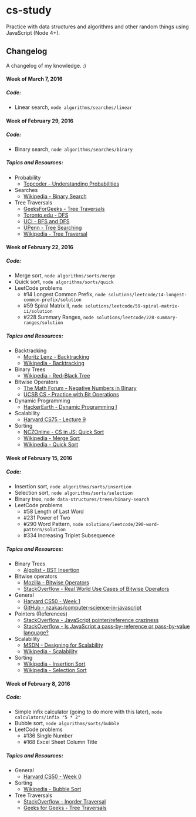 cs-study
========
Practice with data structures and algorithms and other random things using
JavaScript (Node 4+).

## Changelog
A changelog of my knowledge. :)

#### Week of March 7, 2016

##### Code:
  - Linear search, `node algorithms/searches/linear`

#### Week of February 29, 2016

##### Code:
  - Binary search, `node algorithms/searches/binary`

##### Topics and Resources:

  - Probability
    - [Topcoder - Understanding Probabilities](https://www.topcoder.com/community/data-science/data-science-tutorials/understanding-probabilities/)
  - Searches
    - [Wikipedia - Binary Search](https://en.wikipedia.org/wiki/Binary_search_algorithm)
  - Tree Traversals
    - [GeeksForGeeks - Tree Traversals](http://www.geeksforgeeks.org/618/)
    - [Toronto.edu - DFS](http://www.cs.toronto.edu/~heap/270F02/node36.html)
    - [UCI - BFS and DFS](https://www.ics.uci.edu/~eppstein/161/960215.html)
    - [UPenn - Tree Searching](https://www.cis.upenn.edu/~matuszek/cit594-2012/Lectures/31-tree-searching.ppt)
    - [Wikipedia - Tree Traversal](https://en.wikipedia.org/wiki/Tree_traversal#Depth-first_search)

#### Week of February 22, 2016

##### Code:

- Merge sort, `node algorithms/sorts/merge`
- Quick sort, `node algorithms/sorts/quick`
- LeetCode problems
  - #14 Longest Common Prefix, `node solutions/leetcode/14-longest-common-prefix/solution`
  - #59 Spiral Matrix II, `node solutions/leetcode/59-spiral-matrix-ii/solution`
  - #228 Summary Ranges, `node solutions/leetcode/228-summary-ranges/solution`

##### Topics and Resources:

  - Backtracking
    - [Moritz Lenz - Backtracking](http://moritz.faui2k3.org/en/backtracking)
    - [Wikipedia - Backtracking](https://en.wikipedia.org/wiki/Backtracking)
  - Binary Trees
    - [Wikipedia - Red-Black Tree](https://en.wikipedia.org/wiki/Red%E2%80%93black_tree)
  - Bitwise Operators
    - [The Math Forum - Negative Numbers in Binary](http://mathforum.org/library/drmath/view/55924.html)
    - [UCSB CS - Practice with Bit Operations](https://www.cs.ucsb.edu/~pconrad/cs16/topics/bitOps/)
  - Dynamic Programming
    - [HackerEarth - Dynamic Programming I](https://www.hackerearth.com/notes/dynamic-programming-i-1/)
  - Scalability
    - [Harvard CS75 - Lecture 9](https://www.youtube.com/watch?v=-W9F__D3oY4&list=PLmhRNZyYVpDmLpaVQm3mK5PY5KB_4hLjE&index=10)
  - Sorting
    - [NCZOnline - CS in JS: Quick Sort](https://www.nczonline.net/blog/2012/11/27/computer-science-in-javascript-quicksort/)
    - [Wikipedia - Merge Sort](https://en.wikipedia.org/wiki/Merge_sort)
    - [Wikipedia - Quick Sort](https://en.wikipedia.org/wiki/Quicksort)

#### Week of February 15, 2016

##### Code:

- Insertion sort, `node algorithms/sorts/insertion`
- Selection sort, `node algorithms/sorts/selection`
- Binary tree, `node data-structures/trees/binary-search`
- LeetCode problems
  - #58 Length of Last Word
  - #231 Power of Two
  - #290 Word Pattern, `node solutions/leetcode/290-word-pattern/solution`
  - #334 Increasing Triplet Subsequence

##### Topics and Resources:

- Binary Trees
  - [Algolist - BST Insertion](http://www.algolist.net/Data_structures/Binary_search_tree/Insertion)
- Bitwise operators
  - [Mozilla - Bitwise Operators](https://developer.mozilla.org/en-US/docs/Web/JavaScript/Reference/Operators/Bitwise_Operators)
  - [StackOverflow - Real World Use Cases of Bitwise Operators](http://stackoverflow.com/questions/2096916/real-world-use-cases-of-bitwise-operators)
- General
  - [Harvard CS50 - Week 1](https://cs50.harvard.edu/lectures/1)
  - [GitHub - nzakas/computer-science-in-javascript](https://github.com/nzakas/computer-science-in-javascript/)
- Pointers (References)
  - [StackOverflow - JavaScript pointer/reference craziness](http://stackoverflow.com/questions/8318357/javascript-pointer-reference-craziness-can-someone-explain-this)
  - [StackOverflow - Is JavaScript a pass-by-reference or pass-by-value language?](http://stackoverflow.com/questions/518000/is-javascript-a-pass-by-reference-or-pass-by-value-language)
- Scalability
  - [MSDN - Designing for Scalability](https://msdn.microsoft.com/en-us/library/aa291873%28v=vs.71%29.aspx)
  - [Wikipedia - Scalability](https://en.wikipedia.org/wiki/Scalability)
- Sorting
  - [Wikipedia - Insertion Sort](https://en.wikipedia.org/wiki/Insertion_sort)
  - [Wikipedia - Selection Sort](https://en.wikipedia.org/wiki/Selection_sort)

#### Week of February 8, 2016

##### Code:

- Simple infix calculator (going to do more with this later), `node calculators/infix "5 * 2"`
- Bubble sort, `node algorithms/sorts/bubble`
- LeetCode problems
  - #136 Single Number
  - #168 Excel Sheet Column Title

##### Topics and Resources:

- General
  - [Harvard CS50 - Week 0](https://cs50.harvard.edu/lectures/0)
- Sorting
  - [Wikipedia - Bubble Sort](https://en.wikipedia.org/wiki/Insertion_sort)
- Tree Traversals
  - [StackOverflow - Inorder Traversal](http://stackoverflow.com/questions/486039/in-order-tree-traversal)
  - [Geeks for Geeks - Tree Traversals](http://www.geeksforgeeks.org/618/)
